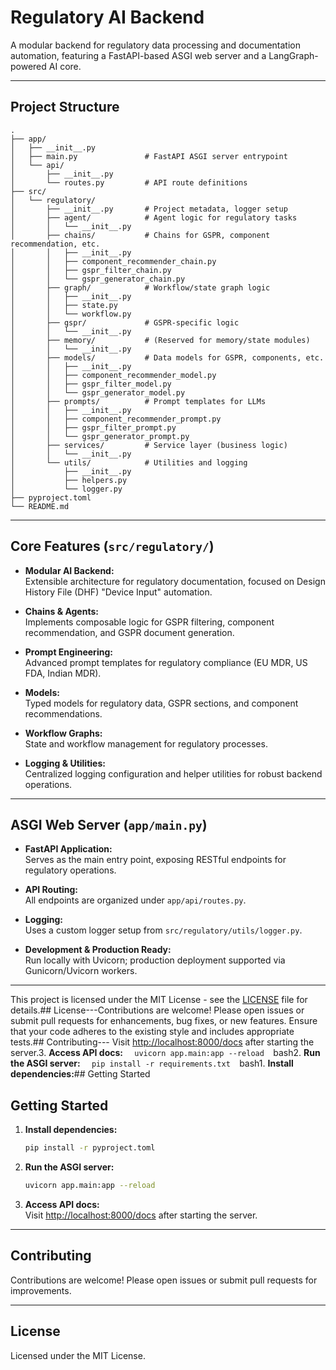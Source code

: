# Regulatory AI Backend

A modular backend for regulatory data processing and documentation automation, featuring a FastAPI-based ASGI web server and a LangGraph-powered AI core.

---

## Project Structure

```
.
├── app/
│   ├── __init__.py
│   ├── main.py               # FastAPI ASGI server entrypoint
│   └── api/
│       ├── __init__.py
│       └── routes.py         # API route definitions
├── src/
│   └── regulatory/
│       ├── __init__.py       # Project metadata, logger setup
│       ├── agent/            # Agent logic for regulatory tasks
│       │   └── __init__.py
│       ├── chains/           # Chains for GSPR, component recommendation, etc.
│       │   ├── __init__.py
│       │   ├── component_recommender_chain.py
│       │   ├── gspr_filter_chain.py
│       │   └── gspr_generator_chain.py
│       ├── graph/            # Workflow/state graph logic
│       │   ├── __init__.py
│       │   ├── state.py
│       │   └── workflow.py
│       ├── gspr/             # GSPR-specific logic
│       │   └── __init__.py
│       ├── memory/           # (Reserved for memory/state modules)
│       │   └── __init__.py
│       ├── models/           # Data models for GSPR, components, etc.
│       │   ├── __init__.py
│       │   ├── component_recommender_model.py
│       │   ├── gspr_filter_model.py
│       │   └── gspr_generator_model.py
│       ├── prompts/          # Prompt templates for LLMs
│       │   ├── __init__.py
│       │   ├── component_recommender_prompt.py
│       │   ├── gspr_filter_prompt.py
│       │   └── gspr_generator_prompt.py
│       ├── services/         # Service layer (business logic)
│       │   └── __init__.py
│       └── utils/            # Utilities and logging
│           ├── __init__.py
│           ├── helpers.py
│           └── logger.py
├── pyproject.toml
└── README.md
```

---

## Core Features (`src/regulatory/`)

- **Modular AI Backend:**  
  Extensible architecture for regulatory documentation, focused on Design History File (DHF) "Device Input" automation.

- **Chains & Agents:**  
  Implements composable logic for GSPR filtering, component recommendation, and GSPR document generation.

- **Prompt Engineering:**  
  Advanced prompt templates for regulatory compliance (EU MDR, US FDA, Indian MDR).

- **Models:**  
  Typed models for regulatory data, GSPR sections, and component recommendations.

- **Workflow Graphs:**  
  State and workflow management for regulatory processes.

- **Logging & Utilities:**  
  Centralized logging configuration and helper utilities for robust backend operations.

---

## ASGI Web Server (`app/main.py`)

- **FastAPI Application:**  
  Serves as the main entry point, exposing RESTful endpoints for regulatory operations.

- **API Routing:**  
  All endpoints are organized under `app/api/routes.py`.

- **Logging:**  
  Uses a custom logger setup from `src/regulatory/utils/logger.py`.

- **Development & Production Ready:**  
  Run locally with Uvicorn; production deployment supported via Gunicorn/Uvicorn workers.

---



























This project is licensed under the MIT License - see the [LICENSE](LICENSE) file for details.## License---Contributions are welcome! Please open issues or submit pull requests for enhancements, bug fixes, or new features. Ensure that your code adheres to the existing style and includes appropriate tests.## Contributing---   Visit [http://localhost:8000/docs](http://localhost:8000/docs) after starting the server.3. **Access API docs:**     ```   uvicorn app.main:app --reload   ```bash2. **Run the ASGI server:**   ```   pip install -r requirements.txt   ```bash1. **Install dependencies:**## Getting Started
## Getting Started

1. **Install dependencies:**
   ```bash
   pip install -r pyproject.toml
   ```

2. **Run the ASGI server:**
   ```bash
   uvicorn app.main:app --reload
   ```

3. **Access API docs:**  
   Visit [http://localhost:8000/docs](http://localhost:8000/docs) after starting the server.

---

## Contributing

Contributions are welcome! Please open issues or submit pull requests for improvements.

---

## License

Licensed under the MIT License.
